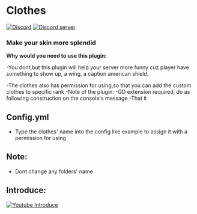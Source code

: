 # Clothes
[![Discord](https://img.shields.io/badge/chat-on+discord-7289da.svg)](https://discord.gg/5CpFadd)
<a href="https://discord.gg/5CpFadd"><img src="https://discordapp.com/api/guilds/472786873492832256/embed.png" alt="Discord server"/></a>
### Make your skin more splendid
**Why would you need to use this plugin:**
  
  -You dont,but this plugin will help your server more funny cuz player have something to show up, a wing, a caption american shield.
  
  -The clothes also has permission for using,so that you can add the custom clothes to specific rank 
-Note of the plugin:
 -GD extension required, do as following construction on the console's message
 -That it
## **Config.yml**
 - Type the clothes' name into the config like example to assign it with a permission for using

## **Note**:
 - Dont change any folders' name
 
 ## **Introduce**:
 [![Youtube Introduce](https://img.youtube.com/vi/ZGMaG80Wi3g/0.jpg)](https://www.youtube.com/watch?v=ZGMaG80Wi3g)
